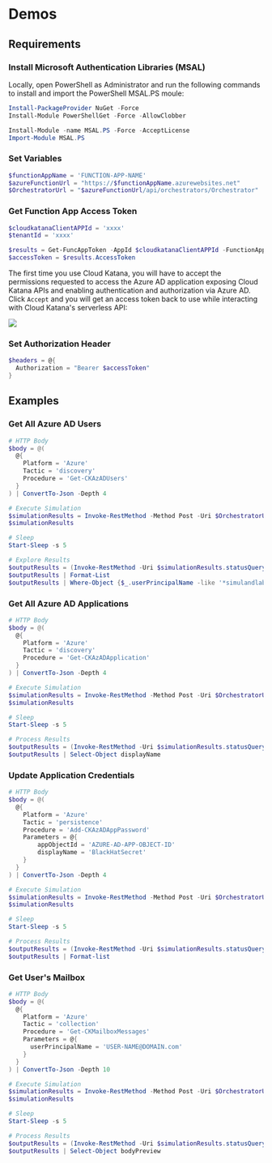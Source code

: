# Demos

## Requirements

### Install Microsoft Authentication Libraries (MSAL)

Locally, open PowerShell as Administrator and run the following commands to install and import the PowerShell MSAL.PS moule:

```PowerShell
Install-PackageProvider NuGet -Force
Install-Module PowerShellGet -Force -AllowClobber

Install-Module -name MSAL.PS -Force -AcceptLicense
Import-Module MSAL.PS
```

### Set Variables

```PowerShell
$functionAppName = 'FUNCTION-APP-NAME'
$azureFunctionUrl = "https://$functionAppName.azurewebsites.net"
$OrchestratorUrl = "$azureFunctionUrl/api/orchestrators/Orchestrator"
```

### Get Function App Access Token

```PowerShell
$cloudkatanaClientAPPId = 'xxxx'
$tenantId = 'xxxx'

$results = Get-FuncAppToken -AppId $cloudkatanaClientAPPId -FunctionAppUrl $azureFunctionUrl -TenantId $tenantId -verbose
$accessToken = $results.AccessToken
```

The first time you use Cloud Katana, you will have to accept the permissions requested to access the Azure AD application exposing Cloud Katana APIs and enabling authentication and authorization via Azure AD. Click `Accept` and you will get an access token back to use while interacting with Cloud Katana's serverless API:

![](../../images/CloudKatanaClientRequest.png)

### Set Authorization Header

```PowerShell
$headers = @{
  Authorization = "Bearer $accessToken"
}
```

## Examples

### Get All Azure AD Users

```PowerShell
# HTTP Body
$body = @(
  @{
    Platform = 'Azure'
    Tactic = 'discovery'
    Procedure = 'Get-CKAzADUsers'
  }
) | ConvertTo-Json -Depth 4

# Execute Simulation
$simulationResults = Invoke-RestMethod -Method Post -Uri $OrchestratorUrl -Body $body -Headers $headers -ContentType 'application/json'
$simulationResults

# Sleep
Start-Sleep -s 5

# Explore Results
$outputResults = (Invoke-RestMethod -Uri $simulationResults.statusQueryGetUri -Headers $headers).output
$outputResults | Format-List
$outputResults | Where-Object {$_.userPrincipalName -like '*simulandlabs*'} | Select-Object userPrincipalName
```

### Get All Azure AD Applications

```PowerShell
# HTTP Body
$body = @(
  @{
    Platform = 'Azure'
    Tactic = 'discovery'
    Procedure = 'Get-CKAzADApplication'
  }
) | ConvertTo-Json -Depth 4

# Execute Simulation
$simulationResults = Invoke-RestMethod -Method Post -Uri $OrchestratorUrl -Body $body -Headers $headers -ContentType 'application/json'
$simulationResults

# Sleep
Start-Sleep -s 5

# Process Results
$outputResults = (Invoke-RestMethod -Uri $simulationResults.statusQueryGetUri -Headers $headers).output
$outputResults | Select-Object displayName
```

### Update Application Credentials

```PowerShell
# HTTP Body
$body = @(
  @{
    Platform = 'Azure'
    Tactic = 'persistence'
    Procedure = 'Add-CKAzADAppPassword'
    Parameters = @{
        appObjectId = 'AZURE-AD-APP-OBJECT-ID'
        displayName = 'BlackHatSecret'
    }
  }
) | ConvertTo-Json -Depth 4

# Execute Simulation
$simulationResults = Invoke-RestMethod -Method Post -Uri $OrchestratorUrl -Body $body -Headers $headers -ContentType 'application/json'
$simulationResults

# Sleep
Start-Sleep -s 5

# Process Results
$outputResults = (Invoke-RestMethod -Uri $simulationResults.statusQueryGetUri -Headers $headers).output
$outputResults | Format-list
```

### Get User's Mailbox

```PowerShell
# HTTP Body
$body = @(
  @{
    Platform = 'Azure'
    Tactic = 'collection'
    Procedure = 'Get-CKMailboxMessages'
    Parameters = @{
      userPrincipalName = 'USER-NAME@DOMAIN.com'
    }
  }
) | ConvertTo-Json -Depth 10

# Execute Simulation
$simulationResults = Invoke-RestMethod -Method Post -Uri $OrchestratorUrl -Body $body -Headers $headers -ContentType 'application/json'
$simulationResults

# Sleep
Start-Sleep -s 5

# Process Results
$outputResults = (Invoke-RestMethod -Uri $simulationResults.statusQueryGetUri -Headers $headers).output
$outputResults | Select-Object bodyPreview
```